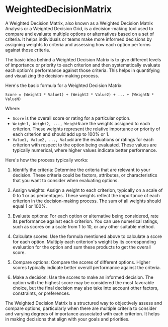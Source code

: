 # WeightedDecisionMatrix

A Weighted Decision Matrix, also known as a Weighted Decision Matrix Analysis or a Weighted Decision Grid, is a decision-making tool used to compare and evaluate multiple options or alternatives based on a set of criteria. It helps individuals or teams make more informed decisions by assigning weights to criteria and assessing how each option performs against those criteria. 

The basic idea behind a Weighted Decision Matrix is to give different levels of importance or priority to each criterion and then systematically evaluate each option's performance against those criteria. This helps in quantifying and visualizing the decision-making process.

Here's the basic formula for a Weighted Decision Matrix:

```
Score = (Weight1 * Value1) + (Weight2 * Value2) + ... + (WeightN * ValueN)
```

Where:
- `Score` is the overall score or rating for a particular option.
- `Weight1, Weight2, ..., WeightN` are the weights assigned to each criterion. These weights represent the relative importance or priority of each criterion and should add up to 100% or 1.
- `Value1, Value2, ..., ValueN` are the evaluations or ratings for each criterion with respect to the option being evaluated. These values are typically numerical, where higher values indicate better performance.

Here's how the process typically works:

1. Identify the criteria: Determine the criteria that are relevant to your decision. These criteria could be factors, attributes, or characteristics that you want to consider when evaluating options.

2. Assign weights: Assign a weight to each criterion, typically on a scale of 0 to 1 or as percentages. These weights reflect the importance of each criterion in the decision-making process. The sum of all weights should equal 1 or 100%.

3. Evaluate options: For each option or alternative being considered, rate its performance against each criterion. You can use numerical ratings, such as scores on a scale from 1 to 10, or any other suitable method.

4. Calculate scores: Use the formula mentioned above to calculate a score for each option. Multiply each criterion's weight by its corresponding evaluation for the option and sum these products to get the overall score.

5. Compare options: Compare the scores of different options. Higher scores typically indicate better overall performance against the criteria.

6. Make a decision: Use the scores to make an informed decision. The option with the highest score may be considered the most favorable choice, but the final decision may also take into account other factors, constraints, or preferences.

The Weighted Decision Matrix is a structured way to objectively assess and compare options, particularly when there are multiple criteria to consider and varying degrees of importance associated with each criterion. It helps in making decisions that align with your goals and priorities.
